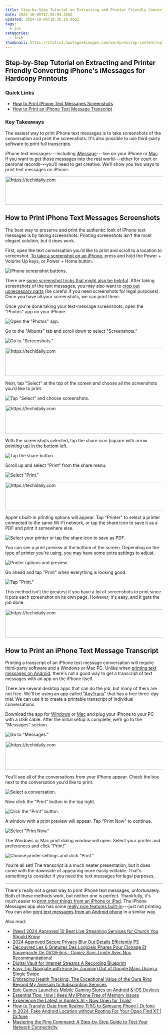 ```yaml
---
title: Step-by-Step Tutorial on Extracting and Printer Friendly Converting iPhone's iMessages for Hardcopy Printouts
date: 2024-10-05T17:55:04.455Z
updated: 2024-10-06T18:36:16.965Z
tags:
  - ios
categories:
  - tech
thumbnail: https://static1.howtogeekimages.com/wordpress/wp-content/uploads/2023/03/iPhone-text-message-print-out.png
---
```


## Step-by-Step Tutorial on Extracting and Printer Friendly Converting iPhone's iMessages for Hardcopy Printouts

### Quick Links

* [How to Print iPhone Text Messages Screenshots](https://extra-guidance.techidaily.com/simplifying-audio-transcription-insights-into-azures-speech-recognition-for-2024/)
* [How to Print an iPhone Text Message Transcript](https://games-able.techidaily.com/core-content-contrast-delving-into-xbox-vs-playstation-plans/)

### Key Takeaways

 The easiest way to print iPhone text messages is to take screenshots of the conversation and print the screenshots. It's also possible to use third-party software to print full transcripts.

 iPhone text messages---including [iMessage](https://apple-account.techidaily.com/in-2024-how-to-delete-icloud-account-remove-your-apple-id-permanently-from-iphone-14-pro-max-by-drfone-ios/)\---live on your iPhone or [Mac](https://android-frp.techidaily.com/in-2024-ultimate-guide-on-realme-12plus-5g-frp-bypass-by-drfone-android/). If you want to get those messages into the real world---either for court or personal records---you'll need to get creative. We'll show you two ways to print text messages on iPhone.

<!-- affiliate ads begin -->
<a href="https://appsumo.8odi.net/c/5597632/2037318/7443" target="_top" id="2037318">
  <img src="//a.impactradius-go.com/display-ad/7443-2037318" border="0" alt="https://techidaily.com" width="728" height="90"/>
</a>
<img height="0" width="0" src="https://appsumo.8odi.net/i/5597632/2037318/7443" style="position:absolute;visibility:hidden;" border="0" />
<!-- affiliate ads end -->

##  How to Print iPhone Text Messages Screenshots

 The best way to preserve and print the authentic look of iPhone text messages is by taking screenshots. Printing screenshots isn't the most elegant solution, but it does work.

 First, open the text conversation you'd like to print and scroll to a location to screenshot. [To take a screenshot on an iPhone](https://location-social.techidaily.com/simple-and-effective-ways-to-change-your-country-on-youtube-app-of-your-samsung-galaxy-a14-4g-drfone-by-drfone-virtual-android/), press and hold the Power + Volume Up keys, or Power + Home button.

![iPhone screenshot buttons.](https://static1.howtogeekimages.com/wordpress/wp-content/uploads/2020/08/iphone_screenshot_buttons.png?trim=1,1&amp;bg-color=000&amp;pad=1,1) 

 There are [some screenshot tricks that might also be helpful](https://extra-skills.techidaily.com/updated-interlinkers-companion-navigating-instra-to-tiktok/). After taking screenshots of the text messages, you may also want to [crop out unnecessary parts](https://screen-mirroring-recording.techidaily.com/in-2024-get-the-best-free-pc-sound-logger-download-x-recorder/) (be careful if you need screenshots for legal purposes). Once you have all your screenshots, we can print them.

 Once you're done taking your text-message screenshots, open the "Photos" app on your iPhone.

![Open the &quot;Photos&quot; app.](https://static1.howtogeekimages.com/wordpress/wp-content/uploads/2023/03/2023-03-09_14-54-31.png) 

 Go to the "Albums" tab and scroll down to select "Screenshots."

![Go to &quot;Screenshots.&quot;](https://static1.howtogeekimages.com/wordpress/wp-content/uploads/2023/03/2023-03-09_14-55-05.png) 

<!-- affiliate ads begin -->
<a href="https://aligracehair.sjv.io/c/5597632/1896560/19272" target="_top" id="1896560">
  <img src="//a.impactradius-go.com/display-ad/19272-1896560" border="0" alt="https://techidaily.com" width="728" height="90"/>
</a>
<img height="0" width="0" src="https://aligracehair.sjv.io/i/5597632/1896560/19272" style="position:absolute;visibility:hidden;" border="0" />
<!-- affiliate ads end -->

 Next, tap "Select" at the top of the screen and choose all the screenshots you'd like to print.

![Tap &quot;Select&quot; and choose screenshots.](https://static1.howtogeekimages.com/wordpress/wp-content/uploads/2023/03/2023-03-09_14-56-16.png) 

<!-- affiliate ads begin -->
<a href="https://laganoo.pxf.io/c/5597632/1528696/16446" target="_top" id="1528696">
  <img src="//a.impactradius-go.com/display-ad/16446-1528696" border="0" alt="https://techidaily.com" width="728" height="90"/>
</a>
<img height="0" width="0" src="https://laganoo.pxf.io/i/5597632/1528696/16446" style="position:absolute;visibility:hidden;" border="0" />
<!-- affiliate ads end -->

 With the screenshots selected, tap the share icon (square with arrow pointing up) in the bottom left.

![Tap the share button.](https://static1.howtogeekimages.com/wordpress/wp-content/uploads/2023/03/2023-03-09_14-57-21.png) 

 Scroll up and select "Print" from the share menu.

![Select &quot;Print.&quot;](https://static1.howtogeekimages.com/wordpress/wp-content/uploads/2023/03/2023-03-09_14-58-16.png) 

<!-- affiliate ads begin -->
<a href="https://ephamedtechinc.pxf.io/c/5597632/2130533/26400" target="_top" id="2130533">
  <img src="//a.impactradius-go.com/display-ad/26400-2130533" border="0" alt="https://techidaily.com" width="728" height="90"/>
</a>
<img height="0" width="0" src="https://ephamedtechinc.pxf.io/i/5597632/2130533/26400" style="position:absolute;visibility:hidden;" border="0" />
<!-- affiliate ads end -->

 Apple's built-in printing options will appear. Tap "Printer" to select a printer connected to the same Wi-Fi network, or tap the share icon to save it as a PDF and print it somewhere else.

![Select your printer or tap the share icon to save as PDF.](https://static1.howtogeekimages.com/wordpress/wp-content/uploads/2023/03/2023-03-09_14-59-46.png) 

 You can see a print preview at the bottom of the screen. Depending on the type of printer you're using, you may have some extra settings to adjust.

![Printer options and preview.](https://static1.howtogeekimages.com/wordpress/wp-content/uploads/2023/03/2023-03-09_15-12-33.png) 

 Go ahead and tap "Print" when everything is looking good.

![Tap &quot;Print.&quot;](https://static1.howtogeekimages.com/wordpress/wp-content/uploads/2023/03/2023-03-09_15-34-00.png) 

 This method isn't the greatest if you have a lot of screenshots to print since it puts each screenshot on its own page. However, it's easy, and it gets the job done.

<!-- affiliate ads begin -->
<a href="https://dhgate.sjv.io/c/5597632/1186802/12108" target="_top" id="1186802">
  <img src="//a.impactradius-go.com/display-ad/12108-1186802" border="0" alt="https://techidaily.com" width="728" height="90"/>
</a>
<img height="0" width="0" src="https://dhgate.sjv.io/i/5597632/1186802/12108" style="position:absolute;visibility:hidden;" border="0" />
<!-- affiliate ads end -->

##  How to Print an iPhone Text Message Transcript

 Printing a transcript of an iPhone text message conversation will require third-party software and a Windows or Mac PC. Unlike when [printing text messages on Android](https://win-dash.techidaily.com/solution-guide-restoring-access-to-disabled-dts-audio-features-on-targeted-audio-devices/), there's not a good way to get a transcript of text messages with an app on the iPhone itself.

 There are several desktop apps that can do the job, but many of them are not free. We'll be using an app called "[AnyTrans](https://redirect.viglink.com/?key=e7eab128eb8d1c53e14db14f4c632447&cuid=UUhtgUeUpU202435&u=https%3A%2F%2Fwww.imobie.com%2Fanytrans%2F)" that has a free three-day trial. We can use it to create a printable transcript of individual conversations.

 Download the app for [Windows](https://redirect.viglink.com/?key=e7eab128eb8d1c53e14db14f4c632447&cuid=UUhtgUeUpU202435&u=https%3A%2F%2Fwww.imobie.com%2Fanytrans%2F) or [Mac](https://redirect.viglink.com/?key=e7eab128eb8d1c53e14db14f4c632447&cuid=UUhtgUeUpU202435&u=https%3A%2F%2Fwww.imobie.com%2Fanytrans%2F) and plug your iPhone to your PC with a USB cable. After the initial setup is complete, we'll go to the "Messages" section.

![Go to &quot;Messages.&quot;](https://static1.howtogeekimages.com/wordpress/wp-content/uploads/2023/03/2023-03-09_16-15-37.png) 

<!-- affiliate ads begin -->
<a href="https://appsumo.8odi.net/c/5597632/2100533/7443" target="_top" id="2100533">
  <img src="//a.impactradius-go.com/display-ad/7443-2100533" border="0" alt="https://techidaily.com" width="728" height="90"/>
</a>
<img height="0" width="0" src="https://appsumo.8odi.net/i/5597632/2100533/7443" style="position:absolute;visibility:hidden;" border="0" />
<!-- affiliate ads end -->

 You'll see all of the conversations from your iPhone appear. Check the box next to the conversation you'd like to print.

![Select a conversation.](https://static1.howtogeekimages.com/wordpress/wp-content/uploads/2023/03/2023-03-09_16-17-25.png) 

 Now click the "Print" button in the top right.

![Click the &quot;Print&quot; button.](https://static1.howtogeekimages.com/wordpress/wp-content/uploads/2023/03/2023-03-09_16-18-21.png) 

 A window with a print preview will appear. Tap "Print Now" to continue.

![Select &quot;Print Now.&quot;](https://static1.howtogeekimages.com/wordpress/wp-content/uploads/2023/03/2023-03-09_16-19-04.png) 

 The Windows or Mac print dialog window will open. Select your printer and preferences and click "Print!"

![Choose printer settings and click &quot;Print.&quot;](https://static1.howtogeekimages.com/wordpress/wp-content/uploads/2023/03/2023-03-09_16-20-58.png) 

 You're all set! The transcript is a much neater presentation, but it does come with the downside of appearing more easily editable. That's something to consider if you need the text messages for legal purposes.

---

 There's really not a great way to print iPhone text messages, unfortunately. Both of these methods work, but neither one is perfect. Thankfully, it's much easier to [print other things from an iPhone or iPad](https://buynow-reviews.techidaily.com/the-fresh-face-of-amazon-echo-a-comprehensive-review-of-the-4th-generation-update/). The iPhone Messages app also has some [really nice features built-in](https://instagram-video-recordings.techidaily.com/new-instagram-content-top-15-download-apps-unveiled-for-2024/)\---just not printing. You can also [print text messages from an Android phone](https://win-dash.techidaily.com/solution-guide-restoring-access-to-disabled-dts-audio-features-on-targeted-audio-devices/) in a similar way.

<ins class="adsbygoogle"
     style="display:block"
     data-ad-format="autorelaxed"
     data-ad-client="ca-pub-7571918770474297"
     data-ad-slot="1223367746"></ins>

<ins class="adsbygoogle"
     style="display:block"
     data-ad-client="ca-pub-7571918770474297"
     data-ad-slot="8358498916"
     data-ad-format="auto"
     data-full-width-responsive="true"></ins>

<span class="atpl-alsoreadstyle">Also read:</span>
<div><ul>
<li><a href="https://fox-direct.techidaily.com/new-2024-approved-10-best-live-streaming-services-for-church-you-should-know/"><u>[New] 2024 Approved 10 Best Live Streaming Services for Church You Should Know</u></a></li>
<li><a href="https://extra-support.techidaily.com/2024-approved-secure-privacy-blur-out-details-efficiently-ps/"><u>2024 Approved Secure Privacy Blur Out Details Efficiently PS</u></a></li>
<li><a href="https://blog-min.techidaily.com/decouvrez-les-6-gratuites-des-logiciels-phares-pour-clonage-et-sauvegarde-de-dvdfilms-copiez-sans-limite-avec-nos-recommandations/"><u>Découvrez Les 6 Gratuites Des Logiciels Phares Pour Clonage Et Sauvegarde De DVD/Films : Copiez Sans Limite Avec Nos Recommandations!</u></a></li>
<li><a href="https://screen-recording.techidaily.com/digital-vault-for-internet-streams-a-recording-blueprint/"><u>Digital Vault for Internet Streams A Recording Blueprint</u></a></li>
<li><a href="https://os-tips.techidaily.com/easy-tip-navigate-with-ease-by-zooming-out-of-google-maps-using-a-single-swipe/"><u>Easy Tip: Navigate with Ease by Zooming Out of Google Maps Using a Single Swipe</u></a></li>
<li><a href="https://os-tips.techidaily.com/embracing-health-tracking-the-exceptional-value-of-the-oura-ring-beyond-my-aversion-to-subscription-services/"><u>Embracing Health Tracking: The Exceptional Value of the Oura Ring Beyond My Aversion to Subscription Services</u></a></li>
<li><a href="https://os-tips.techidaily.com/epic-games-launches-mobile-gaming-stores-on-android-and-ios-devices/"><u>Epic Games Launches Mobile Gaming Stores on Android & iOS Devices</u></a></li>
<li><a href="https://os-tips.techidaily.com/essential-tips-how-i-keep-my-iphone-free-of-memory-issues/"><u>Essential Tips: How I Keep My iPhone Free of Memory Issues</u></a></li>
<li><a href="https://os-tips.techidaily.com/experience-the-latest-in-apples-ai-now-open-for-trials/"><u>Experience the Latest in Apple's AI - Now Open for Trials!</u></a></li>
<li><a href="https://android-transfer.techidaily.com/how-to-transfer-data-from-realme-11-5g-to-samsung-phone-drfone-by-drfone-transfer-from-android-transfer-from-android/"><u>How to Transfer Data from Realme 11 5G to Samsung Phone | Dr.fone</u></a></li>
<li><a href="https://android-location.techidaily.com/in-2024-fake-android-location-without-rooting-for-your-oppo-find-x7-drfone-by-drfone-virtual/"><u>In 2024, Fake Android Location without Rooting For Your Oppo Find X7 | Dr.fone</u></a></li>
<li><a href="https://vp-tips.techidaily.com/mastering-the-ping-command-a-step-by-step-guide-to-test-your-network-connectivity/"><u>Mastering the Ping Command: A Step-by-Step Guide to Test Your Network Connectivity</u></a></li>
</ul></div>

